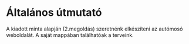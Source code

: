 
# Általános	útmutató

A kiadott minta alapján (2.megoldás) szeretnénk elkészíteni az autómosó weboldalát.
A saját mappában találhatóak a terveink.
